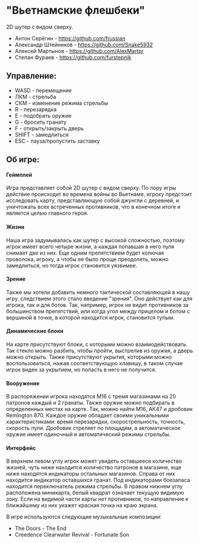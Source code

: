 # "Вьетнамские флешбеки"

2D шутер с видом сверху.

* Антон Серёгин - https://github.com/frussian
* Александр Штейников - https://github.com/Snake5932
* Алексей Мартынов - https://github.com/AlexMartpr
* Степан Фураев - https://github.com/furstepnik

## Управление:
- WASD - перемещение
- ЛКМ - стрельба
- СКМ - изменение режима стрельбы
- R - перезарядка
- E - подобрать оружие
- G - бросить гранату
- F - открыть/закрыть дверь
- SHIFT - замедлиться
- ESC - пауза/пропустить заставку

## Об игре:
#### Геймплей
Игра представляет собой 2D шутер с видом сверху. По лору игры действие происходит во времена войны во Вьетнаме,
игроку предстоит исследовать карту, представляющую собой джунгли с деревней, и уничтожать всех встреченных противников,
что в конечном итоге и является целью главного героя.

#### Жизни
Наша игра задумывалась как шутер с высокой сложностью, поэтому игрок имеет всего четыре жизни, а каждая попавшая в него пуля
снимает две из них. Еще одним препятствием будет колючая проволока, игроку, а чтобы ее было проще преодолеть, можно замедлиться,
но тогда игрок становится уязвимее.

#### Зрение
Также мы хотели добавить немного тактической составляющей в нашу игру, следствием этого стало введение "зрения".
Оно действует как для игрока, так и для ботов. Так, например, игрок не видит противников за большинством препятствий, или когда
угол между прицелом и ботом с вершиной в точке, в которой находится игрок, становится тупым.

#### Динамические блоки
На карте присутствуют блоки, с которыми можно взаимодействовать.
Так стекло можно разбить, чтобы пройти, выстрелив из оружия, а дверь можно открыть.
Также присутствуют укрытия, которыми можно воспользоваться, нажав соответствующую клавишу, в таком случае игрок виден за укрытием,
но попасть в него не получится.

#### Вооружение
В распоряжении игрока находятся М16 с тремя магазинами на 20 патронов каждый и 2 гранаты. Также оружие можно подбирать в определенных
местах на карте. Так, можно найти М16, АК47 и дробовик Remington 870. Каждое оружие обладает
своими уникальными характеристиками: время перезарядки, скорострельность, точность, скорость пули. Дробовик стреляет по площадям,
а автоматическое оружие имеет одиночный и автоматический режимы стрельбы.

#### Интерфейс
В верхнем левом углу игрок может увидеть оставшееся количество жизней, чуть ниже находится количество патронов в магазине, еще ниже
находятся индикаторы остальных магазинов. Справа от них находится индикатор оставшихся гранат. Под индикаторами боезапаса
находится переключатель режима стрельбы. В правом нижнем углу расположена миникарта, белый квадрат означает текущую видимую зону.
Если на видимой части карты нет противников, то направление к ближайшему из них укажет красная точка на краю экрана.

В игре используются следующие музыкальные композиции:
- The Doors - The End
- Creedence Clearwater Revival - Fortunate Son
